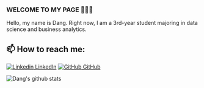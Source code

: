 ### WELCOME TO MY PAGE 👋👋👋
Hello, my name is Dang. Right now, I am a 3rd-year student majoring in data science and business analytics.<br>
## 📫 How to reach me: 

[![Linkedin](https://i.stack.imgur.com/gVE0j.png) LinkedIn](https://www.linkedin.com/in/minhdangtc/) [![GitHub](https://i.stack.imgur.com/tskMh.png) GitHub](https://github.com/minhdang206/)

![Dang's github stats](https://github-readme-stats-git-masterrstaa-rickstaa.vercel.app/api?username=minhdang206&show_icons=true&theme=tokyonight&hide=contribs,prs,issues)
